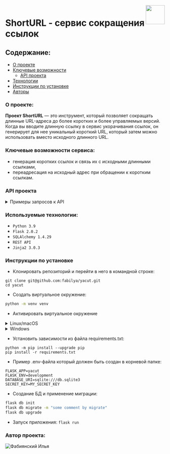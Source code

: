 <img src="https://github.com/fabilya/yacut/blob/master/yacut/static/img/logo.png?raw=true" align="right" height="60" />

# ShortURL - cервис сокращения ссылок

## Содержание:
- [О проекте](#о-проекте)
- [Ключевые возможности](#ключевые-возможности-сервиса)
  - [API проекта](#api-проекта)
- [Технологии](#используемые-технологии)
- [Инструкции по установке](#инструкции-по-установке)
- [Авторы](#автор-проекта)

### О проекте:

<b>Проект ShortURL</b> — это инструмент, который позволяет сокращать длинные URL-адреса до более коротких и более управляемых версий. Когда вы вводите длинную ссылку в сервис укорачивания ссылок, он генерирует для нее уникальный короткий URL, который затем можно использовать вместо исходного длинного URL.

### Ключевые возможности сервиса:

- генерация коротких ссылок и связь их с исходными длинными ссылками,
- переадресация на исходный адрес при обращении к коротким ссылкам.

### API проекта

<details><summary>Примеры запросов к API</summary>

- Генерация короткой ссылки: 
    ```SQL
  POST /api/id/
    {
      'url': 'string',
      'custom_id': 'string'
    }
    ```

- Получение оригинальной ссылки по указанному короткому идентификатору:
    ```SQL
    GET /api/id/{short_id}/
    ```
</details>


### Используемые технологии:

- `Python 3.9`
- `Flask 2.0.2`
- `SQLAlchemy 1.4.29`
- `REST API`
- `Jinja2 3.0.3`



### Инструкции по установке
* Клонировать репозиторий и перейти в него в командной строке:
```GitBash
git clone git@github.com:fabilya/yacut.git
cd yacut
```

* Cоздать виртуальное окружение:
```Bash
python -m venv venv
```
* Активировать виртуальное окружение
<details><summary>Linux/macOS</summary>

```Bash
source venv/bin/activate
```
</details>
<details><summary>Windows</summary>

```Bash
source venv/scripts/activate
```
</details>

* Установить зависимости из файла requirements.txt:
```
python -m pip install --upgrade pip
pip install -r requirements.txt
```

* Пример .env-файла который должен быть создан в корневой папке:
```dotenv
FLASK_APP=yacut
FLASK_ENV=development
DATABASE_URI=sqlite:///db.sqlite3
SECRET_KEY=MY_SECRET_KEY
```

* Создание БД и применение миграции:
```Bash
flask db init
flask db migrate -m "some comment by migrate"
flask db upgrade
```

* Запуск приложения:
```flask run```

### Автор проекта:
![Фабиянский Илья](https://github.com/fabilya)
